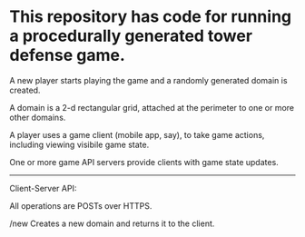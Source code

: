 # This repository has code for running a procedurally generated tower defense game.

A new player starts playing the game and a randomly generated domain is created.

A domain is a 2-d rectangular grid, attached at the perimeter to one or more other domains.

A player uses a game client (mobile app, say), to take game actions, including viewing visibile game state.

One or more game API servers provide clients with game state updates.

----------------------
Client-Server API:

  All operations are POSTs over HTTPS.

  /new
    Creates a new domain and returns it to the client.
